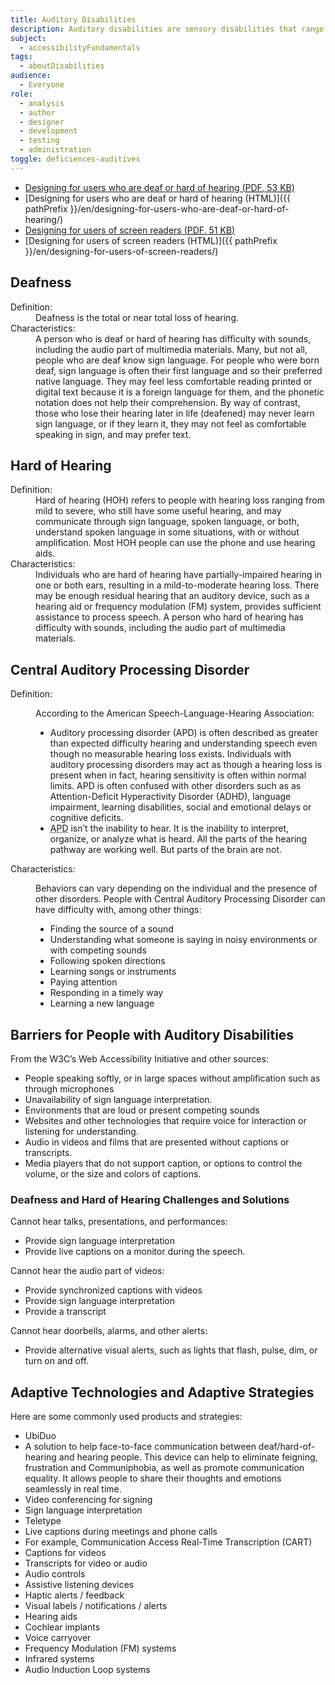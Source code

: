 ```yaml
---
title: Auditory Disabilities
description: Auditory disabilities are sensory disabilities that range from partial to complete hearing loss.
subject:
  - accessibilityFundamentals
tags:
  - aboutDisabilities
audience:
  - Everyone
role: 
  - analysis
  - author
  - designer
  - development
  - testing
  - administration
toggle: deficiences-auditives
---
```


- <a href="{{ pathPrefix }}/docs/posters/Hearing-en_2023.pdf" download>Designing for users who are deaf or hard of hearing (<abbr title="Portable Document Format">PDF</abbr>, 53 <abbr title="KiloByte">KB</abbr>)</a>
- [Designing for users who are deaf or hard of hearing (HTML)]({{ pathPrefix }}/en/designing-for-users-who-are-deaf-or-hard-of-hearing/)
- <a href="{{ pathPrefix }}/docs/posters/ScreenReader-en_2023.pdf" download>Designing for users of screen readers (<abbr title="Portable Document Format">PDF</abbr>, 51 <abbr title="KiloByte">KB</abbr>)</a>
- [Designing for users of screen readers (HTML)]({{ pathPrefix }}/en/designing-for-users-of-screen-readers/)

## Deafness

<dl>
<dt>Definition:</dt>
<dd>Deafness is the total or near total loss of hearing.</dd>
<dt>Characteristics:</dt>
<dd>A person who is deaf or hard of hearing has difficulty with sounds, including the audio part of multimedia materials. Many, but not all, people who are deaf know sign language. For people who were born deaf, sign language is often their first language and so their preferred native language. They may feel less comfortable reading printed or digital text because it is a foreign language for them, and the phonetic notation does not help their comprehension. By way of contrast, those who lose their hearing later in life (deafened) may never learn sign language, or if they learn it, they may not feel as comfortable speaking in sign, and may prefer text.</dd>
</dl>

## Hard of Hearing

<dl>
<dt>Definition:</dt>
<dd>Hard of hearing (<abbr>HOH</abbr>) refers to people with hearing loss ranging from mild to severe, who still have some useful hearing, and may communicate through sign language, spoken language, or both, understand spoken language in some situations, with or without amplification. Most HOH people can use the phone and use hearing aids.</dd>
<dt>Characteristics:</dt>
<dd>Individuals who are hard of hearing have partially-impaired hearing in one or both ears, resulting in a mild-to-moderate hearing loss. There may be enough residual hearing that an auditory device, such as a hearing aid or frequency modulation (<abbr>FM</abbr>) system, provides sufficient assistance to process speech. A person who hard of hearing has difficulty with sounds, including the audio part of multimedia materials.</dd>
</dl>

## Central Auditory Processing Disorder

<dl>
<dt>Definition:</dt>
<dd>

According to the American Speech-Language-Hearing Association:

- Auditory processing disorder (<abbr>APD</abbr>) is often described as greater than expected difficulty hearing and understanding speech even though no measurable hearing loss exists. Individuals with auditory processing disorders may act as though a hearing loss is present when in fact, hearing sensitivity is often within normal limits. APD is often confused with other disorders such as as Attention-Deficit Hyperactivity Disorder (<abbr>ADHD</abbr>), language impairment, learning disabilities, social and emotional delays or cognitive deficits.
- <abbr title="Auditory processing disorder">APD</abbr> isn’t the inability to hear. It is the inability to interpret, organize, or analyze what is heard. All the parts of the hearing pathway are working well. But parts of the brain are not.

</dd>
<dt>Characteristics:</dt>
<dd>

Behaviors can vary depending on the individual and the presence of other disorders. People with Central Auditory Processing Disorder can have difficulty with, among other things:

- Finding the source of a sound
- Understanding what someone is saying in noisy environments or with competing sounds
- Following spoken directions
- Learning songs or instruments
- Paying attention
- Responding in a timely way
- Learning a new language

</dd>

</dl>

## Barriers for People with Auditory Disabilities

From the W3C’s Web Accessibility Initiative and other sources:

- People speaking softly, or in large spaces without amplification such as through microphones
- Unavailability of sign language interpretation.
- Environments that are loud or present competing sounds
- Websites and other technologies that require voice for interaction or listening for understanding.
- Audio in videos and films that are presented without captions or transcripts.
- Media players that do not support caption, or options to control the volume, or the size and colors of captions.

### Deafness and Hard of Hearing Challenges and Solutions

Cannot hear talks, presentations, and performances:

- Provide sign language interpretation
- Provide live captions on a monitor during the speech.

Cannot hear the audio part of videos:

- Provide synchronized captions with videos
- Provide sign language interpretation
- Provide a transcript

Cannot hear doorbells, alarms, and other alerts:

- Provide alternative visual alerts, such as lights that flash, pulse, dim, or turn on and off.

## Adaptive Technologies and Adaptive Strategies

Here are some commonly used products and strategies:

- UbiDuo
- A solution to help face-to-face communication between deaf/hard-of-hearing and hearing people. This device can help to eliminate feigning, frustration and Communiphobia, as well as promote communication equality. It allows people to share their thoughts and emotions seamlessly in real time.
- Video conferencing for signing
- Sign language interpretation
- Teletype
- Live captions during meetings and phone calls
- For example, Communication Access Real-Time Transcription (<abbr>CART</abbr>)
- Captions for videos
- Transcripts for video or audio
- Audio controls
- Assistive listening devices
- Haptic alerts / feedback
- Visual labels / notifications / alerts
- Hearing aids
- Cochlear implants
- Voice carryover
- Frequency Modulation (<abbr>FM</abbr>) systems
- Infrared systems
- Audio Induction Loop systems
